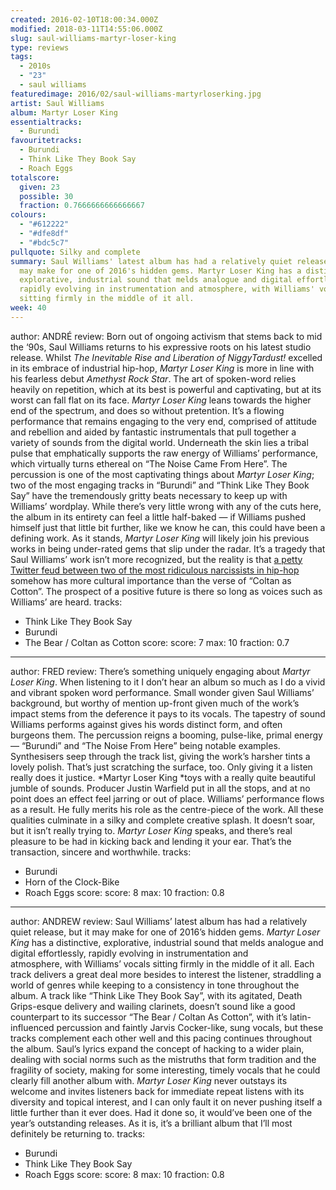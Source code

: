 ```yaml
---
created: 2016-02-10T18:00:34.000Z
modified: 2018-03-11T14:55:06.000Z
slug: saul-williams-martyr-loser-king
type: reviews
tags:
  - 2010s
  - "23"
  - saul williams
featuredimage: 2016/02/saul-williams-martyrloserking.jpg
artist: Saul Williams
album: Martyr Loser King
essentialtracks:
  - Burundi
favouritetracks:
  - Burundi
  - Think Like They Book Say
  - Roach Eggs
totalscore:
  given: 23
  possible: 30
  fraction: 0.7666666666666667
colours:
  - "#612222"
  - "#dfe8df"
  - "#bdc5c7"
pullquote: Silky and complete
summary: Saul Williams' latest album has had a relatively quiet release, but it
  may make for one of 2016's hidden gems. Martyr Loser King has a distinctive,
  explorative, industrial sound that melds analogue and digital effortlessly,
  rapidly evolving in instrumentation and atmosphere, with Williams' vocals
  sitting firmly in the middle of it all.
week: 40
---
```

author: ANDRÉ
review: Born out of ongoing activism that stems back to mid the ‘90s, Saul
  Williams returns to his expressive roots on his latest studio release. Whilst
  *The Inevitable Rise and Liberation of NiggyTardust!* excelled in its embrace
  of industrial hip-hop, *Martyr Loser King* is more in line with his fearless
  debut *Amethyst Rock Star*. The art of spoken-word relies heavily on
  repetition, which at its best is powerful and captivating, but at its worst
  can fall flat on its face. *Martyr Loser King* leans towards the higher end of
  the spectrum, and does so without pretention. It’s a flowing performance that
  remains engaging to the very end, comprised of attitude and rebellion and
  aided by fantastic instrumentals that pull together a variety of sounds from
  the digital world. Underneath the skin lies a tribal pulse that emphatically
  supports the raw energy of Williams’ performance, which virtually turns
  ethereal on “The Noise Came From Here”. The percussion is one of the most
  captivating things about *Martyr Loser King*; two of the most engaging tracks
  in “Burundi” and “Think Like They Book Say” have the tremendously gritty beats
  necessary to keep up with Williams’ wordplay. While there’s very little wrong
  with any of the cuts here, the album in its entirety can feel a little
  half-baked — if Williams pushed himself just that little bit further, like we
  know he can, this could have been a defining work. As it stands, *Martyr Loser
  King* will likely join his previous works in being under-rated gems that slip
  under the radar. It’s a tragedy that Saul Williams’ work isn’t more
  recognized, but the reality is that [a petty Twitter feud between two of the
  most ridiculous narcissists in
  hip-hop](<http://pitchfork.com/news/63189-kanye-west-viciously-attacks-wiz-khalifa-in-incredible-twitter-rant/>)
  somehow has more cultural importance than the verse of “Coltan as Cotton”. The
  prospect of a positive future is there so long as voices such as Williams’ are
  heard.
tracks:
  - Think Like They Book Say
  - ­Burundi
  - ­The Bear / Coltan as Cotton
score:
  score: 7
  max: 10
  fraction: 0.7
---
author: FRED
review: There’s something uniquely engaging about *Martyr Loser King*. When
  listening to it I don’t hear an album so much as I do a vivid and vibrant
  spoken word performance. Small wonder given Saul Williams’ background, but
  worthy of mention up-front given much of the work’s impact stems from the
  deference it pays to its vocals. The tapestry of sound Williams performs
  against gives his words distinct form, and often burgeons them. The percussion
  reigns a booming, pulse-like, primal energy — “Burundi” and “The Noise From
  Here” being notable examples. Synthesisers seep through the track list, giving
  the work’s harsher tints a lovely polish. That’s just scratching the surface,
  too. Only giving it a listen really does it justice. *Martyr Loser King *toys
  with a really quite beautiful jumble of sounds. Producer Justin Warfield put
  in all the stops, and at no point does an effect feel jarring or out of place.
  Williams’ performance flows as a result. He fully merits his role as the
  centre-piece of the work. All these qualities culminate in a silky and
  complete creative splash. It doesn’t soar, but it isn’t really trying to.
  *Martyr Loser King* speaks, and there’s real pleasure to be had in
  kicking back and lending it your ear. That’s the transaction, sincere and
  worthwhile.
tracks:
  - Burundi
  - ­Horn of the Clock-Bike
  - ­Roach Eggs
score:
  score: 8
  max: 10
  fraction: 0.8
---
author: ANDREW
review: Saul Williams’ latest album has had a relatively quiet release, but it
  may make for one of 2016’s hidden gems. *Martyr Loser King* has a distinctive,
  explorative, industrial sound that melds analogue and digital effortlessly,
  rapidly evolving in instrumentation and atmosphere, with Williams’ vocals
  sitting firmly in the middle of it all. Each track delivers a great deal more
  besides to interest the listener, straddling a world of genres while keeping
  to a consistency in tone throughout the album. A track like “Think Like They
  Book Say”, with its agitated, Death Grips-esque delivery and wailing
  clarinets, doesn’t sound like a good counterpart to its successor “The Bear /
  Coltan As Cotton”, with it’s latin-influenced percussion and faintly Jarvis
  Cocker-like, sung vocals, but these tracks complement each other well and this
  pacing continues throughout the album. Saul’s lyrics expand the concept of
  hacking to a wider plain, dealing with social norms such as the mistruths that
  form tradition and the fragility of society, making for some interesting,
  timely vocals that he could clearly fill another album with. *Martyr Loser
  King* never outstays its welcome and invites listeners back for immediate
  repeat listens with its diversity and topical interest, and I can only fault
  it on never pushing itself a little further than it ever does. Had it done so,
  it would’ve been one of the year’s outstanding releases. As it is, it’s a
  brilliant album that I’ll most definitely be returning to.
tracks:
  - Burundi
  - ­Think Like They Book Say
  - ­Roach Eggs
score:
  score: 8
  max: 10
  fraction: 0.8
